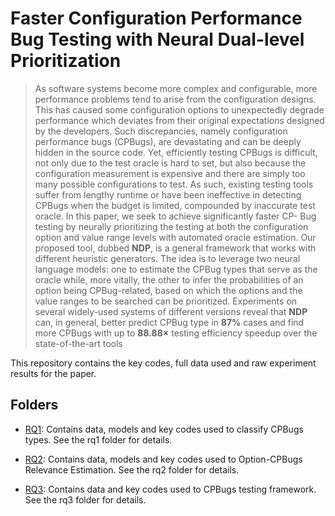 # Faster Configuration Performance Bug Testing with Neural Dual-level Prioritization

> As software systems become more complex and
> configurable, more performance problems tend to arise from
> the configuration designs. This has caused some configuration
> options to unexpectedly degrade performance which deviates
> from their original expectations designed by the developers. Such
> discrepancies, namely configuration performance bugs (CPBugs),
> are devastating and can be deeply hidden in the source code.
> Yet, efficiently testing CPBugs is difficult, not only due to the
> test oracle is hard to set, but also because the configuration
> measurement is expensive and there are simply too many possible
> configurations to test. As such, existing testing tools suffer from
> lengthy runtime or have been ineffective in detecting CPBugs
> when the budget is limited, compounded by inaccurate test oracle.
> In this paper, we seek to achieve significantly faster CP-
> Bug testing by neurally prioritizing the testing at both the
> configuration option and value range levels with automated
> oracle estimation. Our proposed tool, dubbed **NDP**, is a general
> framework that works with different heuristic generators. The
> idea is to leverage two neural language models: one to estimate
> the CPBug types that serve as the oracle while, more vitally, the
> other to infer the probabilities of an option being CPBug-related,
> based on which the options and the value ranges to be searched
> can be prioritized. Experiments on several widely-used systems of
> different versions reveal that **NDP** can, in general, better predict
> CPBug type in **87%** cases and find more CPBugs with up to
> **88.88×** testing efficiency speedup over the state-of-the-art tools


This repository contains the key codes, full data used and raw experiment results for the paper.

## Folders

* [RQ1](https://github.com/ADDALBA/NDP/tree/main/rq1): Contains data, models and key codes used to classify CPBugs types. See the rq1 folder for details.


* [RQ2](https://github.com/ADDALBA/NDP/tree/main/rq2): Contains data, models and key codes used to Option-CPBugs Relevance Estimation. See the rq2 folder for details.


* [RQ3](https://github.com/ADDALBA/NDP/tree/main/rq3): Contains data and key codes used to CPBugs testing framework. See the rq3 folder for details.
